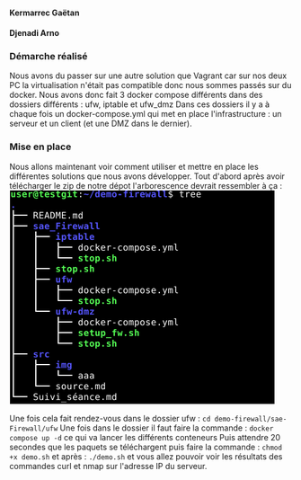 

#### Kermarrec Gaëtan
#### Djenadi Arno

### Démarche réalisé
Nous avons du passer sur une autre solution que Vagrant car sur nos deux PC la virtualisation n'était pas compatible donc nous sommes passés sur du docker.
Nous avons donc fait 3 docker compose différents dans des dossiers différents :
ufw, iptable et ufw_dmz
Dans ces dossiers il y a à chaque fois un docker-compose.yml qui met en place l'infrastructure : un serveur et un client (et une DMZ dans le dernier).

### Mise en place 
Nous allons maintenant voir comment utiliser et mettre en place les différentes solutions que nous avons développer.
Tout d'abord après avoir télécharger le zip de notre dépot l'arborescence devrait ressembler à ça :
![Arborescence attendu](./src/img/tree_firewall.png "Arborescence à avoir avec le fichier ZIP")

Une fois cela fait rendez-vous dans le dossier ufw : `cd demo-firewall/sae-Firewall/ufw`
Une fois dans le dossier il faut faire la commande : `docker compose up -d` ce qui va lancer les différents conteneurs
Puis attendre 20 secondes que les paquets se téléchargent puis faire la commande : `chmod +x demo.sh` et après : `./demo.sh` et vous allez pouvoir voir les résultats des commandes curl et nmap sur l'adresse IP du serveur.
